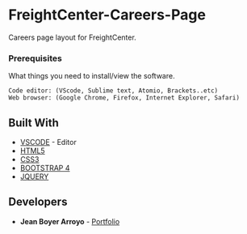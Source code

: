 # FreightCenter-Careers-Page
Careers page layout for FreightCenter. 

### Prerequisites

What things you need to install/view the software.

```
Code editor: (VScode, Sublime text, Atomio, Brackets..etc)
Web browser: (Google Chrome, Firefox, Internet Explorer, Safari)
```

## Built With
* [VSCODE](https://code.visualstudio.com/) - Editor
* [HTML5](https://www.w3schools.com/html/html5_intro.asp)
* [CSS3](https://www.w3schools.com/css/)
* [BOOTSTRAP 4](https://getbootstrap.com/docs/4.0/getting-started/introduction/)
* [JQUERY](https://jquery.com/)


## Developers

* **Jean Boyer Arroyo** - [Portfolio](http://jeanarbo.com/)
